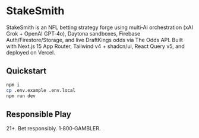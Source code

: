 # StakeSmith

StakeSmith is an NFL betting strategy forge using multi‑AI orchestration (xAI Grok + OpenAI GPT‑4o), Daytona sandboxes, Firebase Auth/Firestore/Storage, and live DraftKings odds via The Odds API. Built with Next.js 15 App Router, Tailwind v4 + shadcn/ui, React Query v5, and deployed on Vercel.

## Quickstart

```bash
npm i
cp .env.example .env.local
npm run dev
```

## Responsible Play

21+. Bet responsibly. 1‑800‑GAMBLER.
